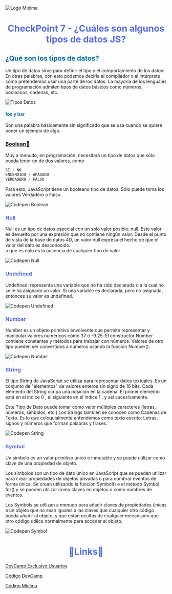 ![Logo Mielma](Logo/Logo_Encabezado.png)

# <center><b><font color="#556CEE">CheckPoint 7 - ¿Cuáles son algunos tipos de datos JS?</font></b>

## <b><font color="#006cb5">¿Qué son los tipos de datos?</font></b>

Un tipo de datos sirve para definir el tipo y el comportamiento de los datos: En otras palabras, con esto podemos decirle al compilador o al intérprete cómo pretendemos usar una parte de los datos. La mayoría de los lenguajes de programación admiten tipos de datos básicos como números, booleanos, cadenas, etc.

![Tipos Datos](image/Tipos_Datos.png)

#### <font color="#006cb5">foo y bar</font>

Son una palabra básicamente
sin significado que se usa cuando se quiere
poner un ejemplo de algo.

### <font color="#556CEE">[Boolean🔗](https://www.w3schools.com/js/js_booleans.asp)</font>

Muy a menudo, en programación, necesitará un tipo de datos que sólo pueda tener un de dos valores, como

```js
SÍ / NO
ENCENDIDO / APAGADO
VERDADERO / FALSO
```

Para esto, JavaScript tiene un booleano tipo de datos. Sólo puede toma los valores Verdadero o Falso.

![Codepen Boolean](image/Codepen_Boolean.png)

### <font color="#556CEE">Null</font>

Null es un tipo de datos especial con un solo valor posible: null. Este valor es devuelto por una expresión que no contiene ningún valor. Desde el punto de vista de la base de datos 4D, un valor null expresa el hecho de que el valor del dato es desconocido.  
o que es nulo es la ausencia de cualquier tipo de valor

![Codepen Null](image/Codepen_Null.png)

### <font color="#556CEE">Undefined</font>

Undefined: representa una variable que no ha sido declarada o a la cual no se le ha asignado un valor. 
Si una variable es declarada, pero no asignada, entonces su valor es undefined.

![Codepen Undefined](image/Codepen_Undefined.png)

### <font color="#556CEE">Number</font>

Number es un objeto primitivo envolvente que permite representar y manipular valores numéricos cómo 37 o -9.25. El constructor Number contiene constantes y métodos para trabajar con números. Valores de otro tipo pueden ser convertidos a números usando la función Number().

![Codepen Number](image/Codepen_Number.png)

### <font color="#556CEE">String</font>

El tipo String de JavaScript se utiliza para representar datos textuales. Es un conjunto de "elementos" de valores enteros sin signo de 16 bits. Cada elemento del String ocupa una posición en la cadena. El primer elemento está en el índice 0 , el siguiente en el índice 1 , y así sucesivamente.

Este Tipo de Dato puede tomar como valor múltiples caracteres (letras, números, símbolos, etc.) Los Strings también se conocen como Cadenas de Texto. Es lo que coloquialmente entendemos como texto escrito: Letras, signos y números que forman palabras y frases.

![Codepen String](image/Codepen_String.png)

### <font color="#556CEE">Symbol</font>

Un símbolo es un valor primitivo único e inmutable y se puede utilizar como clave de una propiedad de objeto.

Los símbolos son un tipo de dato único en JavaScript que se pueden utilizar para crear propiedades de objetos privadas o para nombrar eventos de forma única. Se crean utilizando la función Symbol() o el método Symbol. for() y se pueden utilizar como claves en objetos o como nombres de eventos.

Los Symbols se utilizan a menudo para añadir claves de propiedades únicas a un objeto que no sean iguales a las claves que cualquier otro código pueda añadir al objeto, y que están ocultas de cualquier mecanismo que otro código utilice normalmente para acceder al objeto.

![Codepen Symbol](image/Codepen_Symbol.png)



# <center><b><font color="#556CEE">🔗Links🔗</font></b>


[DevCamp Exclusivo Usuarios](https://basque.devcamp.com/pt-full-stack-development-javascript-python-react/guide/comprehensive-list-javascript-data-types)  

[Código DevCamp](https://github.com/rails-camp/javascript-programming/blob/master/section_b_09_data_types.js)

[Código Mielma](https://codepen.io/ElizabethMaranon/pen/rNgyYZZ)